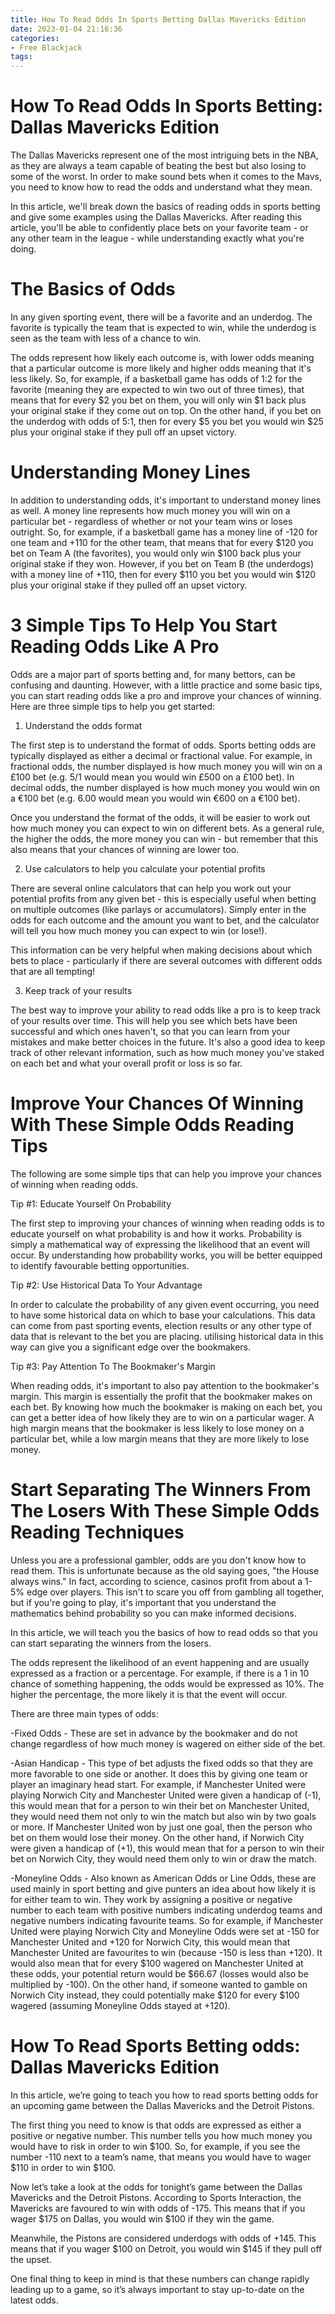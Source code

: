 ```yaml
---
title: How To Read Odds In Sports Betting Dallas Mavericks Edition
date: 2023-01-04 21:16:36
categories:
- Free Blackjack
tags:
---
```



#  How To Read Odds In Sports Betting: Dallas Mavericks Edition



The Dallas Mavericks represent one of the most intriguing bets in the NBA, as they are always a team capable of beating the best but also losing to some of the worst. In order to make sound bets when it comes to the Mavs, you need to know how to read the odds and understand what they mean.

In this article, we'll break down the basics of reading odds in sports betting and give some examples using the Dallas Mavericks. After reading this article, you'll be able to confidently place bets on your favorite team - or any other team in the league - while understanding exactly what you're doing.

# The Basics of Odds
In any given sporting event, there will be a favorite and an underdog. The favorite is typically the team that is expected to win, while the underdog is seen as the team with less of a chance to win.

The odds represent how likely each outcome is, with lower odds meaning that a particular outcome is more likely and higher odds meaning that it's less likely. So, for example, if a basketball game has odds of 1:2 for the favorite (meaning they are expected to win two out of three times), that means that for every $2 you bet on them, you will only win $1 back plus your original stake if they come out on top. On the other hand, if you bet on the underdog with odds of 5:1, then for every $5 you bet you would win $25 plus your original stake if they pull off an upset victory.

# Understanding Money Lines

 In addition to understanding odds, it's important to understand money lines as well. A money line represents how much money you will win on a particular bet - regardless of whether or not your team wins or loses outright. So, for example, if a basketball game has a money line of -120 for one team and +110 for the other team, that means that for every $120 you bet on Team A (the favorites), you would only win $100 back plus your original stake if they won. However, if you bet on Team B (the underdogs) with a money line of +110, then for every $110 you bet you would win $120 plus your original stake if they pulled off an upset victory.

#  3 Simple Tips To Help You Start Reading Odds Like A Pro

Odds are a major part of sports betting and, for many bettors, can be confusing and daunting. However, with a little practice and some basic tips, you can start reading odds like a pro and improve your chances of winning. Here are three simple tips to help you get started:

1. Understand the odds format

The first step is to understand the format of odds. Sports betting odds are typically displayed as either a decimal or fractional value. For example, in fractional odds, the number displayed is how much money you will win on a £100 bet (e.g. 5/1 would mean you would win £500 on a £100 bet). In decimal odds, the number displayed is how much money you would win on a €100 bet (e.g. 6.00 would mean you would win €600 on a €100 bet).

Once you understand the format of the odds, it will be easier to work out how much money you can expect to win on different bets. As a general rule, the higher the odds, the more money you can win - but remember that this also means that your chances of winning are lower too.

2. Use calculators to help you calculate your potential profits

There are several online calculators that can help you work out your potential profits from any given bet - this is especially useful when betting on multiple outcomes (like parlays or accumulators). Simply enter in the odds for each outcome and the amount you want to bet, and the calculator will tell you how much money you can expect to win (or lose!).

This information can be very helpful when making decisions about which bets to place - particularly if there are several outcomes with different odds that are all tempting!

3. Keep track of your results

The best way to improve your ability to read odds like a pro is to keep track of your results over time. This will help you see which bets have been successful and which ones haven't, so that you can learn from your mistakes and make better choices in the future. It's also a good idea to keep track of other relevant information, such as how much money you've staked on each bet and what your overall profit or loss is so far.

#  Improve Your Chances Of Winning With These Simple Odds Reading Tips

The following are some simple tips that can help you improve your chances of winning when reading odds.

Tip #1: Educate Yourself On Probability

The first step to improving your chances of winning when reading odds is to educate yourself on what probability is and how it works. Probability is simply a mathematical way of expressing the likelihood that an event will occur. By understanding how probability works, you will be better equipped to identify favourable betting opportunities.

Tip #2: Use Historical Data To Your Advantage

In order to calculate the probability of any given event occurring, you need to have some historical data on which to base your calculations. This data can come from past sporting events, election results or any other type of data that is relevant to the bet you are placing. utilising historical data in this way can give you a significant edge over the bookmakers.

Tip #3: Pay Attention To The Bookmaker's Margin

When reading odds, it's important to also pay attention to the bookmaker's margin. This margin is essentially the profit that the bookmaker makes on each bet. By knowing how much the bookmaker is making on each bet, you can get a better idea of how likely they are to win on a particular wager. A high margin means that the bookmaker is less likely to lose money on a particular bet, while a low margin means that they are more likely to lose money.

#  Start Separating The Winners From The Losers With These Simple Odds Reading Techniques

Unless you are a professional gambler, odds are you don't know how to read them. This is unfortunate because as the old saying goes, "the House always wins." In fact, according to science, casinos profit from about a 1-5% edge over players. This isn't to scare you off from gambling all together, but if you're going to play, it's important that you understand the mathematics behind probability so you can make informed decisions.

In this article, we will teach you the basics of how to read odds so that you can start separating the winners from the losers.

The odds represent the likelihood of an event happening and are usually expressed as a fraction or a percentage. For example, if there is a 1 in 10 chance of something happening, the odds would be expressed as 10%. The higher the percentage, the more likely it is that the event will occur.

There are three main types of odds:

-Fixed Odds - These are set in advance by the bookmaker and do not change regardless of how much money is wagered on either side of the bet.

-Asian Handicap - This type of bet adjusts the fixed odds so that they are more favorable to one side or another. It does this by giving one team or player an imaginary head start. For example, if Manchester United were playing Norwich City and Manchester United were given a handicap of (-1), this would mean that for a person to win their bet on Manchester United, they would need them not only to win the match but also win by two goals or more. If Manchester United won by just one goal, then the person who bet on them would lose their money. On the other hand, if Norwich City were given a handicap of (+1), this would mean that for a person to win their bet on Norwich City, they would need them only to win or draw the match.

-Moneyline Odds - Also known as American Odds or Line Odds, these are used mainly in sport betting and give punters an idea about how likely it is for either team to win. They work by assigning a positive or negative number to each team with positive numbers indicating underdog teams and negative numbers indicating favourite teams. So for example, if Manchester United were playing Norwich City and Moneyline Odds were set at -150 for Manchester United and +120 for Norwich City, this would mean that Manchester United are favourites to win (because -150 is less than +120). It would also mean that for every $100 wagered on Manchester United at these odds, your potential return would be $66.67 (losses would also be multiplied by -100). On the other hand, if someone wanted to gamble on Norwich City instead, they could potentially make $120 for every $100 wagered (assuming Moneyline Odds stayed at +120).

#  How To Read Sports Betting odds: Dallas Mavericks Edition

In this article, we’re going to teach you how to read sports betting odds for an upcoming game between the Dallas Mavericks and the Detroit Pistons.

The first thing you need to know is that odds are expressed as either a positive or negative number. This number tells you how much money you would have to risk in order to win $100. So, for example, if you see the number -110 next to a team’s name, that means you would have to wager $110 in order to win $100.

Now let’s take a look at the odds for tonight’s game between the Dallas Mavericks and the Detroit Pistons. According to Sports Interaction, the Mavericks are favoured to win with odds of -175. This means that if you wager $175 on Dallas, you would win $100 if they win the game.

Meanwhile, the Pistons are considered underdogs with odds of +145. This means that if you wager $100 on Detroit, you would win $145 if they pull off the upset.

One final thing to keep in mind is that these numbers can change rapidly leading up to a game, so it’s always important to stay up-to-date on the latest odds.